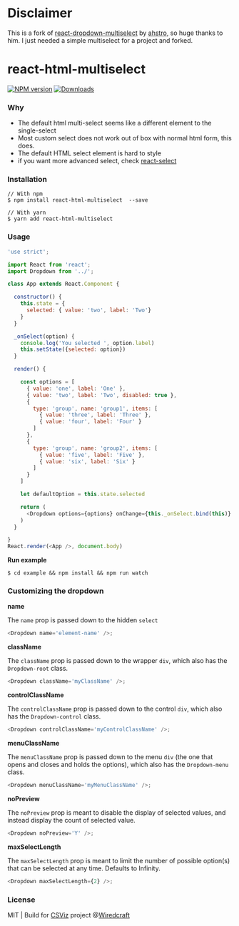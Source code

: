 Disclaimer
======
This is  a fork of [react-dropdown-multiselect](https://github.com/ahstro/react-dropdown-multiselect)
by [ahstro](https://github.com/ahstro), so huge thanks to him.
I just needed a simple multiselect for a project and forked.

react-html-multiselect
======================

[![NPM version][npm-image]][npm-url]
[![Downloads][downloads-image]][downloads-url]


### Why

* The default html multi-select seems like a different element to the single-select
* Most custom select does not work out of box with normal html form, this does.
* The default HTML select element is hard to style
* if you want more advanced select, check [react-select](https://github.com/JedWatson/react-select)

### Installation

```
// With npm
$ npm install react-html-multiselect  --save

// With yarn
$ yarn add react-html-multiselect
```

### Usage

```JavaScript
'use strict';

import React from 'react';
import Dropdown from '../';

class App extends React.Component {

  constructor() {
    this.state = {
      selected: { value: 'two', label: 'Two'}
    }
  }

  _onSelect(option) {
    console.log('You selected ', option.label)
    this.setState({selected: option})
  }

  render() {

    const options = [
      { value: 'one', label: 'One' },
      { value: 'two', label: 'Two', disabled: true },
      {
        type: 'group', name: 'group1', items: [
          { value: 'three', label: 'Three' },
          { value: 'four', label: 'Four' }
        ]
      },
      {
        type: 'group', name: 'group2', items: [
          { value: 'five', label: 'Five' },
          { value: 'six', label: 'Six' }
        ]
      }
    ]

    let defaultOption = this.state.selected

    return (
      <Dropdown options={options} onChange={this._onSelect.bind(this)} value={defaultOption} placeholder="Select an option" />
    )
  }

}
React.render(<App />, document.body)

```

**Run example**

```
$ cd example && npm install && npm run watch
```

### Customizing the dropdown

**name**

The `name` prop is passed down to the hidden `select`

```JavaScript
<Dropdown name='element-name' />;
```

**className**

The `className` prop is passed down to the wrapper `div`, which also has the `Dropdown-root` class.

```JavaScript
<Dropdown className='myClassName' />;
```

**controlClassName**

The `controlClassName` prop is passed down to the control `div`, which also has the `Dropdown-control` class.

```JavaScript
<Dropdown controlClassName='myControlClassName' />;
```

**menuClassName**

The `menuClassName` prop is passed down to the menu `div` (the one that opens and closes and holds the options), which also has the `Dropdown-menu` class.

```JavaScript
<Dropdown menuClassName='myMenuClassName' />;
```

**noPreview**

The `noPreview` prop is meant to disable the display of selected values, and instead display the count of selected value.

```JavaScript
<Dropdown noPreview='Y' />;
```

**maxSelectLength**

The `maxSelectLength` prop is meant to limit the number of possible option(s) that can be selected at any time. Defaults to Infinity.

```JavaScript
<Dropdown maxSelectLength={2} />;
```

### License

MIT | Build for [CSViz](https://csviz.org) project @[Wiredcraft](http://wiredcraft.com)

[npm-image]: https://img.shields.io/npm/v/react-dropdown-multiselect.svg?style=flat-square
[npm-url]: https://npmjs.org/package/react-dropdown-multiselect
[downloads-image]: http://img.shields.io/npm/dm/react-dropdown-multiselect.svg?style=flat-square
[downloads-url]: https://npmjs.org/package/react-dropdown-multiselect
